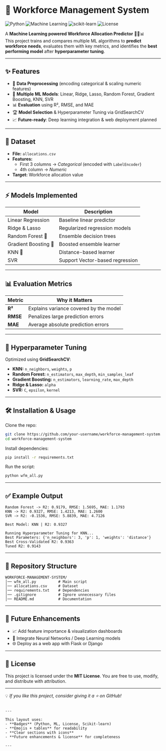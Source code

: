 
# 🚀 Workforce Management System

![Python](https://img.shields.io/badge/Python-3.8+-blue.svg?logo=python)
![Machine Learning](https://img.shields.io/badge/Machine%20Learning-Enabled-green)
![scikit-learn](https://img.shields.io/badge/Scikit--Learn-1.5+-orange?logo=scikit-learn)
![License](https://img.shields.io/badge/License-MIT-lightgrey)

A **Machine Learning powered Workforce Allocation Predictor** 🧑‍💼📊  
This project trains and compares multiple ML algorithms to **predict workforce needs**, evaluates them with key metrics, and identifies the **best performing model** after **hyperparameter tuning**.

---

## ✨ Features
- 🔄 **Data Preprocessing** (encoding categorical & scaling numeric features)  
- 🤖 **Multiple ML Models**: Linear, Ridge, Lasso, Random Forest, Gradient Boosting, KNN, SVR  
- 📊 **Evaluation** using R², RMSE, and MAE  
- 🏆 **Model Selection** & Hyperparameter Tuning via GridSearchCV  
- 📈 **Future-ready**: Deep learning integration & web deployment planned  

---

## 📂 Dataset
- **File:** `allocations.csv`  
- **Features:**
  - First 3 columns → *Categorical* (encoded with `LabelEncoder`)
  - 4th column → *Numeric*
- **Target:** Workforce allocation value  

---

## ⚡ Models Implemented
| Model | Description |
|-------|-------------|
| Linear Regression | Baseline linear predictor |
| Ridge & Lasso | Regularized regression models |
| Random Forest 🌲 | Ensemble decision trees |
| Gradient Boosting 🌟 | Boosted ensemble learner |
| KNN 👥 | Distance-based learner |
| SVR | Support Vector-based regression |

---

## 📊 Evaluation Metrics
| Metric | Why it Matters |
|--------|----------------|
| **R²** | Explains variance covered by the model |
| **RMSE** | Penalizes large prediction errors |
| **MAE** | Average absolute prediction errors |

---

## 🔧 Hyperparameter Tuning
Optimized using **GridSearchCV**:  
- **KNN:** `n_neighbors`, `weights`, `p`  
- **Random Forest:** `n_estimators`, `max_depth`, `min_samples_leaf`  
- **Gradient Boosting:** `n_estimators`, `learning_rate`, `max_depth`  
- **Ridge & Lasso:** `alpha`  
- **SVR:** `C`, `epsilon`, `kernel`  

---

## 🛠️ Installation & Usage
Clone the repo:
```bash
git clone https://github.com/your-username/workforce-management-system.git
cd workforce-management-system
````

Install dependencies:

```bash
pip install -r requirements.txt
```

Run the script:

```bash
python wfm_all.py
```

---

## ✅ Example Output

```
Random Forest -> R2: 0.9179, RMSE: 1.5695, MAE: 1.1793
KNN -> R2: 0.9327, RMSE: 1.4213, MAE: 1.2600
SVR -> R2: -0.1536, RMSE: 5.8839, MAE: 4.7126

Best Model: KNN | R2: 0.9327

Running Hyperparameter Tuning for KNN...
Best Parameters: {'n_neighbors': 3, 'p': 1, 'weights': 'distance'}
Best Cross-Validated R2: 0.9363
Tuned R2: 0.9143
```

---

## 📁 Repository Structure

```
WORKFORCE-MANAGEMENT-SYSTEM/
│── wfm_all.py          # Main script
│── allocations.csv     # Dataset
│── requirements.txt    # Dependencies
│── .gitignore          # Ignore unnecessary files
│── README.md           # Documentation
```

---

## 🚀 Future Enhancements

* 📈 Add feature importance & visualization dashboards
* 🤖 Integrate Neural Networks / Deep Learning models
* 🌐 Deploy as a web app with Flask or Django

---

## 📜 License

This project is licensed under the **MIT License**.
You are free to use, modify, and distribute with attribution.

---

💡 *If you like this project, consider giving it a ⭐ on GitHub!*

```

---

This layout uses:
- **Badges** (Python, ML, License, Scikit-learn)  
- **Emojis + tables** for readability  
- **Clear sections with icons**  
- **Future enhancements & license** for completeness  

---
